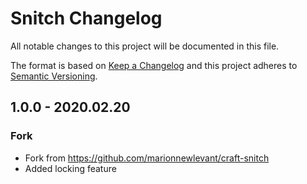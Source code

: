 # Snitch Changelog

All notable changes to this project will be documented in this file.

The format is based on [Keep a Changelog](http://keepachangelog.com/) and this project adheres to [Semantic Versioning](http://semver.org/).

## 1.0.0 - 2020.02.20
### Fork
- Fork from https://github.com/marionnewlevant/craft-snitch
- Added locking feature
